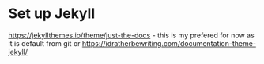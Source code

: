 # Set up Jekyll


https://jekyllthemes.io/theme/just-the-docs - this is my prefered for now as it is default from git
or
https://idratherbewriting.com/documentation-theme-jekyll/